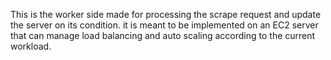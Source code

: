 This is the worker side made for processing the scrape request and update the server on its condition.
it is meant to be implemented on an EC2 server that can manage load balancing and auto scaling according to the current workload.
